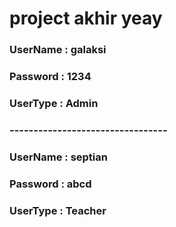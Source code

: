 # project akhir yeay 


### UserName : galaksi

### Password : 1234

### UserType : Admin

### ---------------------------------

### UserName : septian

### Password : abcd

### UserType : Teacher

